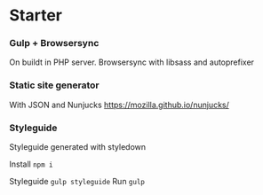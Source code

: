 # Starter

### Gulp + Browsersync
On buildt in PHP server.
Browsersync with libsass and autoprefixer

### Static site generator
With JSON and Nunjucks
https://mozilla.github.io/nunjucks/

### Styleguide
Styleguide generated with styledown

Install ```npm i```

Styleguide ```gulp styleguide```
Run ```gulp```

